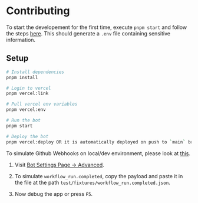 # Contributing

To start the developement for the first time, execute `pnpm start` and follow the steps [here](https://probot.github.io/docs/development/#running-the-app-locally). This should generate a `.env` file containing sensitive information.

## Setup

```sh
# Install dependencies
pnpm install

# Login to vercel
pnpm vercel:link

# Pull vercel env variables
pnpm vercel:env

# Run the bot
pnpm start

# Deploy the bot
pnpm vercel:deploy OR it is automatically deployed on push to `main` branch
```

To simulate Github Webhooks on local/dev environment, please look at [this](https://probot.github.io/docs/simulating-webhooks/).

1. Visit [Bot Settings Page -> Advanced](https://github.com/settings/apps/webext-bot/advanced).

2. To simulate `workflow_run.completed`, copy the payload and paste it in the file at the path `test/fixtures/workflow_run.completed.json`.

3. Now debug the app or press `F5`.
